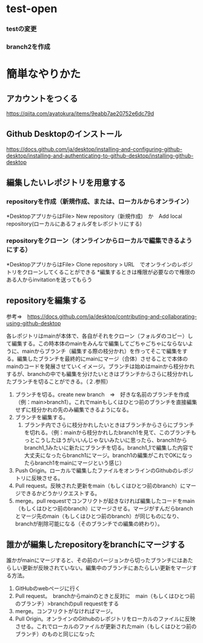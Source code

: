 # test-open

### testの変更
### branch2を作成


# 簡単なやりかた
## アカウントをつくる
https://qiita.com/ayatokura/items/9eabb7ae20752e6dc79d

## Github Desktopのインストール
https://docs.github.com/ja/desktop/installing-and-configuring-github-desktop/installing-and-authenticating-to-github-desktop/installing-github-desktop
## 編集したいレポジトリを用意する
### repositoryを作成（新規作成、または、ローカルからオンライン）
*DesktopアプリからはFile> New repository（新規作成)　か　Add local repository(ローカルにあるフォルダをレポジトリにする)

### repositoryをクローン（オンラインからローカルで編集できるようにする）
*DesktopアプリからはFile> Clone repository > URL　でオンラインのレポジトリをクローンしてくることができる
*編集するときは権限が必要なので権限のある人からinvitationを送ってもらう

## repositoryを編集する
参考⇒　https://docs.github.com/ja/desktop/contributing-and-collaborating-using-github-desktop

各レポジトリはmainが本体で、各自がそれをクローン（フォルダのコピー）して編集する。この時本体のmainをみんなで編集してごちゃごちゃにならないように、mainからブランチ（編集する際の枝分かれ）を作ってそこで編集をする。編集したブランチを最終的にmainにマージ（合体）させることで本体のmainのコードを発展させていくイメージ。ブランチは始めはmainから枝分かれするが、branchの中でも編集を分けたいときはブランチからさらに枝分かれしたブランチを切ることができる。（２.参照）
1. ブランチを切る。create new branch　⇒　好きな名前のブランチを作成（例：main>branch1）。これでmainもしくはひとつ前のブランチを直接編集せずに枝分かれの先のみ編集できるようになる。
2. ブランチを編集する。
   1. ブランチ内でさらに枝分かれしたいときはブランチからさらにブランチを切れる。（例：mainから枝分かれしたbranch1を見て、このブランチもっとこうしたほうがいいんじゃないみたいに思ったら、branch1からbranch1_1みたいに新たにブランチを切る。branch1_1で編集した内容で大丈夫になったらbranch1にマージ。branch1の編集がこれでOKになったらbranch1をmainにマージという感じ）
3. Push Origin。ローカルで編集したファイルをオンラインのGithubのレポジトリに反映させる。
4. Pull request。反映された更新をmain（もしくはひとつ前のbranch）にマージできるかどうかリクエストする。
5. merge。pull requestでコンフリクトが起きなければ編集したコードをmain（もしくはひとつ前のbranch）にマージさせる。マージがすんだらbranchとマージ先のmain（もしくはひとつ前のbranch）が同じものになり、branchが削除可能になる（そのブランチでの編集の終わり）。
## 誰かが編集したrepositoryをbranchにマージする
誰かがmainにマージすると、その前のバージョンから切ったブランチにはあたらしい更新が反映されていない。編集中のブランチにあたらしい更新をマージする方法。
1. GitHubのwebページに行く
2. Pull request。　branchからmainのときと反対に　main（もしくはひとつ前のブランチ）>branchのpull requestをする
3. merge。コンフリクトがなければマージ。
4. Pull Origin。オンラインのGithubのレポジトリをローカルのファイルに反映させる。これでローカルのファイルが更新されたmain（もしくはひとつ前のブランチ）のものと同じになった

